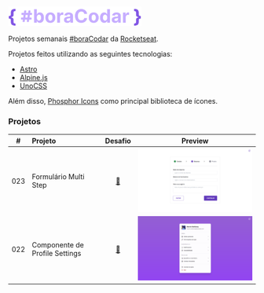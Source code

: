 <img height="40px" src=".github/assets/logo.svg" />

Projetos semanais [#boraCodar](https://www.rocketseat.com.br/boracodar) da
[Rocketseat](https://www.rocketseat.com.br/).

Projetos feitos utilizando as seguintes tecnologias:

- [Astro](https://astro.build/)
- [Alpine.js](https://alpinejs.dev/)
- [UnoCSS](https://unocss.dev/)

Além disso, [Phosphor Icons](https://phosphoricons.com/) como principal biblioteca de ícones.

### Projetos

|  #  | Projeto                        |                                                      Desafio                                                       |                                                   Preview                                                   |
| :-: | :----------------------------- | :----------------------------------------------------------------------------------------------------------------: | :---------------------------------------------------------------------------------------------------------: |
| 023 | Formulário Multi Step          |     [:link:](https://www.rocketseat.com.br/boracodar/desafios-anteriores/um-formulario-multi-step-desafio-23)      | [<img width="500px" src=".github/assets/previews/023.png" />](https://dreisss.github.io/rkt-boracodar/023/) |
| 022 | Componente de Profile Settings | [:link:](https://www.rocketseat.com.br/boracodar/desafios-anteriores/um-componente-de-profile-settings-desafio-22) | [<img width="500px" src=".github/assets/previews/022.png" />](https://dreisss.github.io/rkt-boracodar/022/) |
